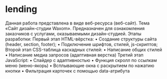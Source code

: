 # lending
Данная работа представлена в виде веб-ресурса (веб-сайт). Тема «Сайт дизайн-студии Waxom». Предназначен для ознакомления заказчиков с услугами, оказываемыми дизайн-студией. Этапы разработки:
Первый этап HTML-вёрстка:
• Создание структуры сайта (header, section, footer);
• Подключение шрифтов, стилей, js-скриптов;
Второй этап CSS-таблица каскадных стилей:
• Написание общих стилей
• Написание медиа запросов (адаптивная верстка)
Третий этап JavaScript:
• Слайдер с адаптивностью
• Функция скролл по ссылкам меню (меню-якорь)
•	Всплывающие окна с раскрытием по нажатию кнопки
•	Фильтрация карточек с помощью data-атрибута
